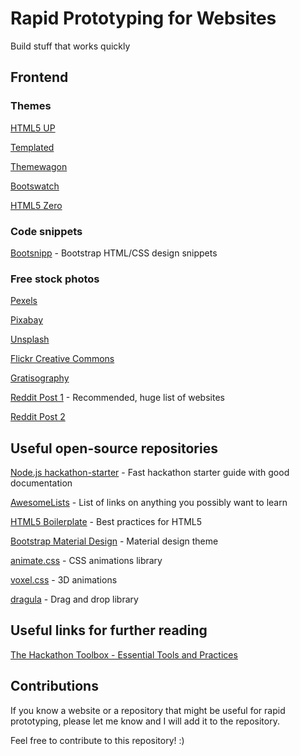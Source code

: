 # Rapid Prototyping for Websites

Build stuff that works quickly

## Frontend
### Themes

[HTML5 UP](http://html5up.net/)

[Templated](http://templated.co/)

[Themewagon](https://themewagon.com/?sortby=rating#skip-to-content)

[Bootswatch](https://bootswatch.com/)

[HTML5 Zero](http://www.html5zero.com/)

### Code snippets

[Bootsnipp](http://bootsnipp.com/) - Bootstrap HTML/CSS design snippets

### Free stock photos

[Pexels](https://www.pexels.com/)

[Pixabay](https://pixabay.com/)

[Unsplash](https://unsplash.com/)

[Flickr Creative Commons](https://www.flickr.com/creativecommons/)

[Gratisography](http://www.gratisography.com/)

[Reddit Post 1](https://www.reddit.com/r/web_design/comments/2v5ts0/ultimate_collection_of_free_stock_photos_websites/) - Recommended, huge list of websites

[Reddit Post 2](https://www.reddit.com/r/Entrepreneur/comments/34iryg/what_are_the_best_royalty_free_stock_image_sites/)


## Useful open-source repositories

[Node.js hackathon-starter](https://github.com/sahat/hackathon-starter) - Fast hackathon starter guide with good documentation

[AwesomeLists](https://github.com/sindresorhus/awesome) - List of links on anything you possibly want to learn

[HTML5 Boilerplate](https://github.com/h5bp/html5-boilerplate) - Best practices for HTML5

[Bootstrap Material Design](https://github.com/FezVrasta/bootstrap-material-design) - Material design theme

[animate.css](https://github.com/daneden/animate.css) - CSS animations library

[voxel.css](https://github.com/HunterLarco/voxel.css) - 3D animations

[dragula](https://github.com/bevacqua/dragula) - Drag and drop library

## Useful links for further reading

[The Hackathon Toolbox - Essential Tools and Practices](http://thecodeship.com/general/hackathon-toolbox-essential-tools-practices/)

## Contributions

If you know a website or a repository that might be useful for rapid prototyping, please let me know and I will add it to the repository.

Feel free to contribute to this repository! :)
